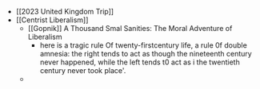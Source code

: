 - [[2023 United Kingdom Trip]]
- [[Centrist Liberalism]]
	- [[Gopnik]] A Thousand Smal Sanities: The Moral Adventure of Liberalism
		- here is a tragic rule Of twenty-firstcentury life, a rule 0f double amnesia: the right tends to act as though the nineteenth century never happened, while the left tends t0 act as i the twentieth century never took place'.
	-